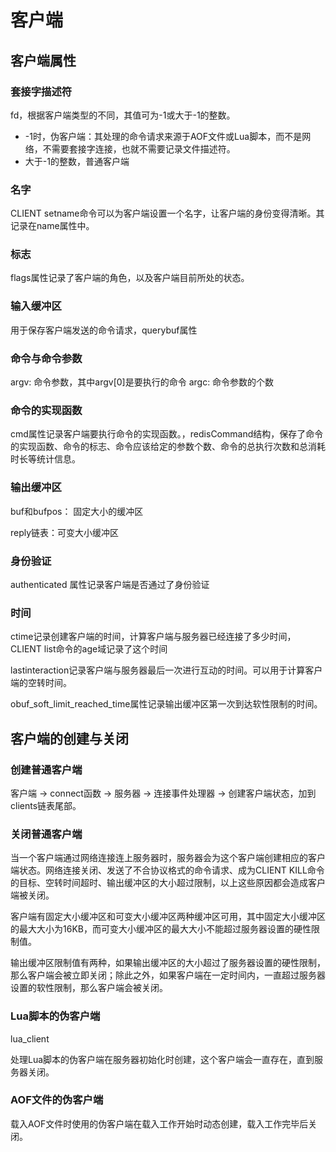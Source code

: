 # 客户端

## 客户端属性

### 套接字描述符

fd，根据客户端类型的不同，其值可为-1或大于-1的整数。

* -1时，伪客户端：其处理的命令请求来源于AOF文件或Lua脚本，而不是网络，不需要套接字连接，也就不需要记录文件描述符。
* 大于-1的整数，普通客户端

### 名字

CLIENT setname命令可以为客户端设置一个名字，让客户端的身份变得清晰。其记录在name属性中。

### 标志

flags属性记录了客户端的角色，以及客户端目前所处的状态。

### 输入缓冲区

用于保存客户端发送的命令请求，querybuf属性

### 命令与命令参数

argv: 命令参数，其中argv\[0\]是要执行的命令 argc: 命令参数的个数

### 命令的实现函数

cmd属性记录客户端要执行命令的实现函数。，redisCommand结构，保存了命令的实现函数、命令的标志、命令应该给定的参数个数、命令的总执行次数和总消耗时长等统计信息。

### 输出缓冲区

buf和bufpos： 固定大小的缓冲区

reply链表：可变大小缓冲区

### 身份验证

authenticated 属性记录客户端是否通过了身份验证

### 时间

ctime记录创建客户端的时间，计算客户端与服务器已经连接了多少时间，CLIENT list命令的age域记录了这个时间

lastinteraction记录客户端与服务器最后一次进行互动的时间。可以用于计算客户端的空转时间。

obuf\_soft\_limit\_reached\_time属性记录输出缓冲区第一次到达软性限制的时间。

## 客户端的创建与关闭

### 创建普通客户端

客户端 -&gt; connect函数 -&gt; 服务器 -&gt; 连接事件处理器 -&gt; 创建客户端状态，加到clients链表尾部。

### 关闭普通客户端

当一个客户端通过网络连接连上服务器时，服务器会为这个客户端创建相应的客户端状态。网络连接关闭、发送了不合协议格式的命令请求、成为CLIENT KILL命令的目标、空转时间超时、输出缓冲区的大小超过限制，以上这些原因都会造成客户端被关闭。

客户端有固定大小缓冲区和可变大小缓冲区两种缓冲区可用，其中固定大小缓冲区的最大大小为16KB，而可变大小缓冲区的最大大小不能超过服务器设置的硬性限制值。

输出缓冲区限制值有两种，如果输出缓冲区的大小超过了服务器设置的硬性限制，那么客户端会被立即关闭；除此之外，如果客户端在一定时间内，一直超过服务器设置的软性限制，那么客户端会被关闭。

### Lua脚本的伪客户端

lua\_client

处理Lua脚本的伪客户端在服务器初始化时创建，这个客户端会一直存在，直到服务器关闭。

### AOF文件的伪客户端

载入AOF文件时使用的伪客户端在载入工作开始时动态创建，载入工作完毕后关闭。

